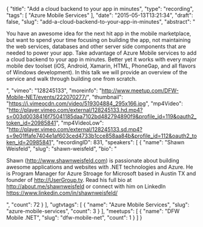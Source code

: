 {
  "title": "Add a cloud backend to your app in minutes",
  "type": "recording",
  "tags": [
    "Azure Mobile Services"
  ],
  "date": "2015-05-13T13:21:34",
  "draft": false,
  "slug": "add-a-cloud-backend-to-your-app-in-minutes",
  "abstract": "<p>You have an awesome idea for the next hit app in the mobile marketplace, but want to spend your time focusing on building the app, not maintaining the web services, databases and other server side components that are needed to power your app. Take advantage of Azure Mobile services to add a cloud backend to your app in minutes. Better yet it works with every major mobile dev toolset (iOS, Android, Xamarin, HTML, PhoneGap, and all flavors of Windows development). In this talk we will provide an overview of the service and walk through building one from scratch.</p>",
  "vimeo": "128245133",
  "moreinfo": "http://www.meetup.com/DFW-Mobile-NET/events/222070277/",
  "thumbnail": "https://i.vimeocdn.com/video/519304884_295x166.jpg",
  "mp4Video": "http://player.vimeo.com/external/128245133.hd.mp4?s=003d0038416f75041185daa7102bd482794890f9&profile_id=119&oauth2_token_id=20985841",
  "mp4VideoLow": "http://player.vimeo.com/external/128245133.sd.mp4?s=9e01ffafe7404e1af603ced4733b1cce858aa84b&profile_id=112&oauth2_token_id=20985841",
  "recordingID": 831,
  "speakers": [
    {
      "name": "Shawn Weisfeld",
      "slug": "shawn-weisfeld",
      "bio": "<p>Shawn (http://www.shawnweisfeld.com) is passionate about building awesome applications and websites with .NET technologies and Azure. He is Program Manager for Azure Stroage for Microsoft based in Austin TX and founder of http://UserGroup.tv. Read his full bio at http://about.me/shawnweisfeld or connect with him on LinkedIn https://www.linkedin.com/in/shawnweisfeld/</p>",
      "count": 72
    }
  ],
  "ugtvtags": [
    {
      "name": "Azure Mobile Services",
      "slug": "azure-mobile-services",
      "count": 3
    }
  ],
  "meetups": [
    {
      "name": "DFW Mobile .NET",
      "slug": "dfw-mobile-net",
      "count": 1
    }
  ]
}